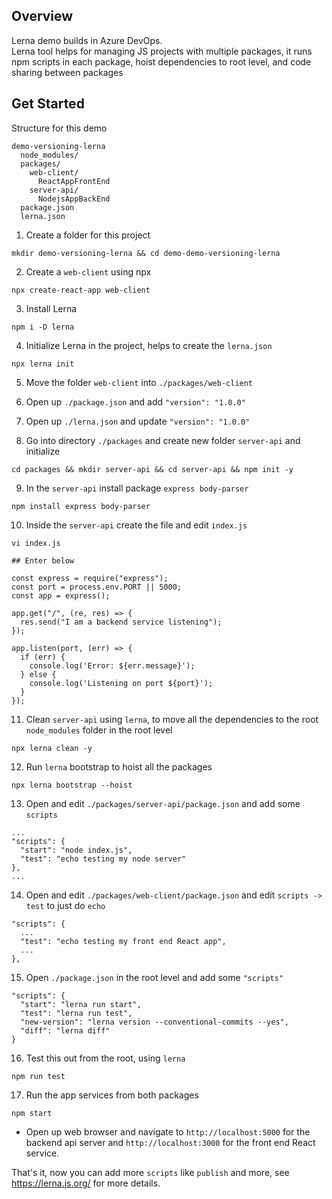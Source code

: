 ## Overview

Lerna demo builds in Azure DevOps.  
Lerna tool helps for managing JS projects with multiple packages,
it runs npm scripts in each package,
hoist dependencies to root level,
and code sharing between packages

## Get Started

Structure for this demo

```
demo-versioning-lerna
  node_modules/
  packages/
    web-client/
	  ReactAppFrontEnd
	server-api/
	  NodejsAppBackEnd
  package.json
  lerna.json
```

1. Create a folder for this project
```
mkdir demo-versioning-lerna && cd demo-demo-versioning-lerna
```

2. Create a `web-client` using npx
```
npx create-react-app web-client
``` 

3. Install Lerna
```
npm i -D lerna
```

4. Initialize Lerna in the project, helps to create the `lerna.json`
```
npx lerna init
```

5. Move the folder `web-client` into `./packages/web-client` 

6. Open up `./package.json` and add `"version": "1.0.0"`

7. Open up `./lerna.json` and update `"version": "1.0.0"`

8. Go into directory `./packages` and create new folder `server-api` and initialize 
```
cd packages && mkdir server-api && cd server-api && npm init -y
```

9. In the `server-api` install package `express body-parser`
```
npm install express body-parser
```

10. Inside the `server-api` create the file and edit `index.js`
```
vi index.js

## Enter below

const express = require("express");
const port = process.env.PORT || 5000;
const app = express();

app.get("/", (re, res) => {
  res.send("I am a backend service listening");
});

app.listen(port, (err) => {
  if (err) {
    console.log('Error: ${err.message}');
  } else {
    console.log('Listening on port ${port}');
  }
});
```



11. Clean `server-api` using `lerna`, to move all the dependencies to the root `node_modules` folder in the root level
```
npx lerna clean -y
```

12. Run `lerna` bootstrap to hoist all the packages
```
npx lerna bootstrap --hoist
```


13.  Open and edit `./packages/server-api/package.json` and add some `scripts`
```
...
"scripts": {
  "start": "node index.js",
  "test": "echo testing my node server"
},
...
```

14.  Open and edit `./packages/web-client/package.json` and edit `scripts -> test` to just do `echo`
```
"scripts": {
  ...
  "test": "echo testing my front end React app",
  ...
},
```

15.  Open `./package.json` in the root level and add some `"scripts"`
```
"scripts": {
  "start": "lerna run start",
  "test": "lerna run test",
  "new-version": "lerna version --conventional-commits --yes",
  "diff": "lerna diff"
}
```

16.  Test this out from the root, using `lerna`
```
npm run test
```

17.  Run the app services from both packages
```
npm start
```
  * Open up web browser and navigate to `http://localhost:5000` for the backend api server and `http://localhost:3000` for the front end React service.

That's it, now you can add more `scripts` like `publish` and more, see https://lerna.js.org/ for more details.











